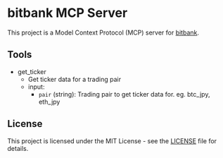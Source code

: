# bitbank MCP Server

This project is a Model Context Protocol (MCP) server for [bitbank](https://bitbank.cc/).

## Tools

- get_ticker
  - Get ticker data for a trading pair
  - input:
    - `pair` (string): Trading pair to get ticker data for. eg. btc_jpy, eth_jpy

## License

This project is licensed under the MIT License - see the [LICENSE](LICENSE) file for details.

